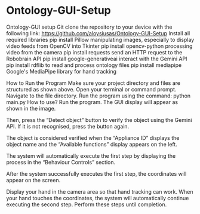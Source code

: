 # Ontology-GUI-Setup

Ontology-GUI setup
Git clone the repository to your device with the following link: https://github.com/aloysiusas/Ontology-GUI-Setup 
Install all required libraries
pip install Pillow
manipulating images, especially to display video feeds from OpenCV into Tkinter
pip install opencv-python
processing video from the camera
pip install requests
send an HTTP request to the Robobrain API
pip install google-generativeai
interact with the Gemini API
pip install rdflib
to read and process ontology files
pip install mediapipe
Google's MediaPipe library for hand tracking


How to Run the Program
Make sure your project directory and files are structured as shown above.
Open your terminal or command prompt.
Navigate to the file directory.
Run the program using the command: python main.py
How to use?
Run the program. 
The GUI display will appear as shown in the image. 

Then, press the “Detect object” button to verify the object using the Gemini API. If it is not recognised, press the button again.




The object is considered verified when the “Appliance ID” displays the object name and the “Available functions” display appears on the left.

The system will automatically execute the first step by displaying the process in the “Behaviour Controls” section.







After the system successfully executes the first step, the coordinates will appear on the screen. 

Display your hand in the camera area so that hand tracking can work. When your hand touches the coordinates, the system will automatically continue executing the second step. Perform these steps until completion.


